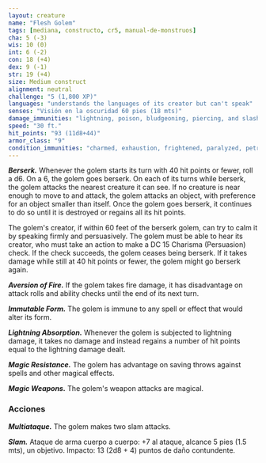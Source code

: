 ```yaml
---
layout: creature
name: "Flesh Golem"
tags: [mediana, constructo, cr5, manual-de-monstruos]
cha: 5 (-3)
wis: 10 (0)
int: 6 (-2)
con: 18 (+4)
dex: 9 (-1)
str: 19 (+4)
size: Medium construct
alignment: neutral
challenge: "5 (1,800 XP)"
languages: "understands the languages of its creator but can't speak"
senses: "Visión en la oscuridad 60 pies (18 mts)"
damage_immunities: "lightning, poison, bludgeoning, piercing, and slashing from nonmagical weapons that aren't adamantine"
speed: "30 ft."
hit_points: "93 (11d8+44)"
armor_class: "9"
condition_immunities: "charmed, exhaustion, frightened, paralyzed, petrified, poisoned"
---
```


***Berserk.*** Whenever the golem starts its turn with 40 hit points or fewer, roll a d6. On a 6, the golem goes berserk. On each of its turns while berserk, the golem attacks the nearest creature it can see. If no creature is near enough to move to and attack, the golem attacks an object, with preference for an object smaller than itself. Once the golem goes berserk, it continues to do so until it is destroyed or regains all its hit points.

The golem's creator, if within 60 feet of the berserk golem, can try to calm it by speaking firmly and persuasively. The golem must be able to hear its creator, who must take an action to make a DC 15 Charisma (Persuasion) check. If the check succeeds, the golem ceases being berserk. If it takes damage while still at 40 hit points or fewer, the golem might go berserk again.

***Aversion of Fire.*** If the golem takes fire damage, it has disadvantage on attack rolls and ability checks until the end of its next turn.

***Immutable Form.*** The golem is immune to any spell or effect that would alter its form.

***Lightning Absorption.*** Whenever the golem is subjected to lightning damage, it takes no damage and instead regains a number of hit points equal to the lightning damage dealt.

***Magic Resistance.*** The golem has advantage on saving throws against spells and other magical effects.

***Magic Weapons.*** The golem's weapon attacks are magical.

### Acciones

***Multiataque.*** The golem makes two slam attacks.

***Slam.*** Ataque de arma cuerpo a cuerpo: +7 al ataque, alcance 5 pies (1.5 mts), un objetivo. Impacto: 13 (2d8 + 4) puntos de daño contundente.